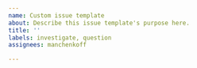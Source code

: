 ```yaml
---
name: Custom issue template
about: Describe this issue template's purpose here.
title: ''
labels: investigate, question
assignees: manchenkoff

---
```




